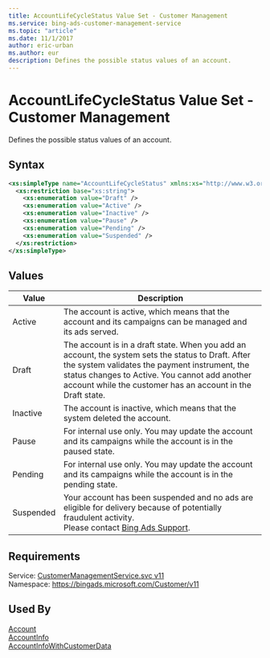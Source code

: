 ```yaml
---
title: AccountLifeCycleStatus Value Set - Customer Management
ms.service: bing-ads-customer-management-service
ms.topic: "article"
ms.date: 11/1/2017
author: eric-urban
ms.author: eur
description: Defines the possible status values of an account.
---
```

# AccountLifeCycleStatus Value Set - Customer Management
Defines the possible status values of an account.

## Syntax
```xml
<xs:simpleType name="AccountLifeCycleStatus" xmlns:xs="http://www.w3.org/2001/XMLSchema">
  <xs:restriction base="xs:string">
    <xs:enumeration value="Draft" />
    <xs:enumeration value="Active" />
    <xs:enumeration value="Inactive" />
    <xs:enumeration value="Pause" />
    <xs:enumeration value="Pending" />
    <xs:enumeration value="Suspended" />
  </xs:restriction>
</xs:simpleType>
```

## <a name="values"></a>Values

|Value|Description|
|-----------|---------------|
|<a name="active"></a>Active|The account is active, which means that the account and its campaigns can be managed and its ads served.|
|<a name="draft"></a>Draft|The account is in a draft state. When you add an account, the system sets the status to Draft. After the system validates the payment instrument, the status changes to Active. You cannot add another account while the customer has an account in the Draft state.|
|<a name="inactive"></a>Inactive|The account is inactive, which means that the system deleted the account.|
|<a name="pause"></a>Pause|For internal use only. You may update the account and its campaigns while the account is in the paused state.|
|<a name="pending"></a>Pending|For internal use only. You may update the account and its campaigns while the account is in the pending state.|
|<a name="suspended"></a>Suspended|Your account has been suspended and no ads are eligible for delivery because of potentially fraudulent activity. <br />Please contact [Bing Ads Support](http://go.microsoft.com/fwlink/?LinkId=269631).|

## Requirements
Service: [CustomerManagementService.svc v11](https://clientcenter.api.bingads.microsoft.com/Api/CustomerManagement/v11/CustomerManagementService.svc)  
Namespace: https://bingads.microsoft.com/Customer/v11  

## Used By
[Account](account.md)  
[AccountInfo](accountinfo.md)  
[AccountInfoWithCustomerData](accountinfowithcustomerdata.md)  

